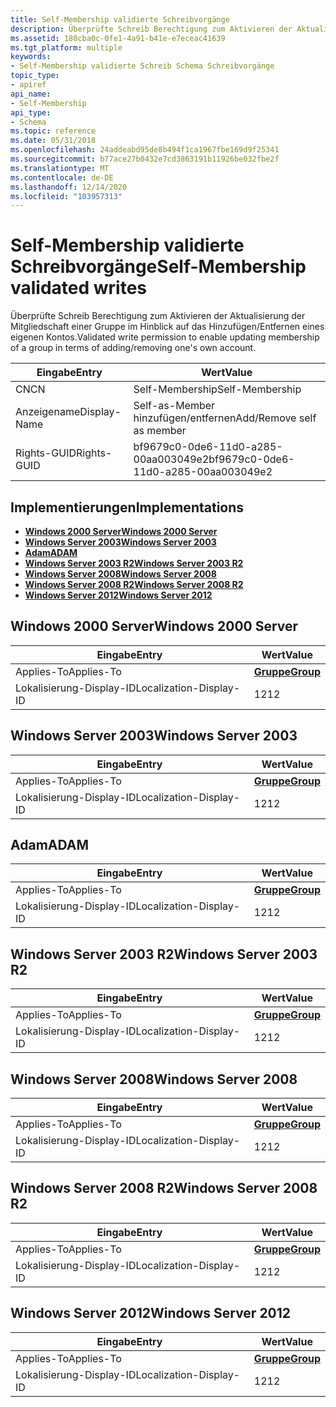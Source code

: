 ```yaml
---
title: Self-Membership validierte Schreibvorgänge
description: Überprüfte Schreib Berechtigung zum Aktivieren der Aktualisierung der Mitgliedschaft einer Gruppe im Hinblick auf das Hinzufügen/Entfernen eines eigenen Kontos.
ms.assetid: 180cba0c-0fe1-4a91-b41e-e7eceac41639
ms.tgt_platform: multiple
keywords:
- Self-Membership validierte Schreib Schema Schreibvorgänge
topic_type:
- apiref
api_name:
- Self-Membership
api_type:
- Schema
ms.topic: reference
ms.date: 05/31/2018
ms.openlocfilehash: 24addeabd95de8b494f1ca1967fbe169d9f25341
ms.sourcegitcommit: b77ace27b0432e7cd3863191b11926be032fbe2f
ms.translationtype: MT
ms.contentlocale: de-DE
ms.lasthandoff: 12/14/2020
ms.locfileid: "103957313"
---
```

# <a name="self-membership-validated-writes"></a><span data-ttu-id="1b1d9-104">Self-Membership validierte Schreibvorgänge</span><span class="sxs-lookup"><span data-stu-id="1b1d9-104">Self-Membership validated writes</span></span>

<span data-ttu-id="1b1d9-105">Überprüfte Schreib Berechtigung zum Aktivieren der Aktualisierung der Mitgliedschaft einer Gruppe im Hinblick auf das Hinzufügen/Entfernen eines eigenen Kontos.</span><span class="sxs-lookup"><span data-stu-id="1b1d9-105">Validated write permission to enable updating membership of a group in terms of adding/removing one's own account.</span></span>



| <span data-ttu-id="1b1d9-106">Eingabe</span><span class="sxs-lookup"><span data-stu-id="1b1d9-106">Entry</span></span> | <span data-ttu-id="1b1d9-107">Wert</span><span class="sxs-lookup"><span data-stu-id="1b1d9-107">Value</span></span> |
|--------------|--------------------------------------|
| <span data-ttu-id="1b1d9-108">CN</span><span class="sxs-lookup"><span data-stu-id="1b1d9-108">CN</span></span>           | <span data-ttu-id="1b1d9-109">Self-Membership</span><span class="sxs-lookup"><span data-stu-id="1b1d9-109">Self-Membership</span></span>                      |
| <span data-ttu-id="1b1d9-110">Anzeigename</span><span class="sxs-lookup"><span data-stu-id="1b1d9-110">Display-Name</span></span> | <span data-ttu-id="1b1d9-111">Self-as-Member hinzufügen/entfernen</span><span class="sxs-lookup"><span data-stu-id="1b1d9-111">Add/Remove self as member</span></span>            |
| <span data-ttu-id="1b1d9-112">Rights-GUID</span><span class="sxs-lookup"><span data-stu-id="1b1d9-112">Rights-GUID</span></span>  | <span data-ttu-id="1b1d9-113">bf9679c0-0de6-11d0-a285-00aa003049e2</span><span class="sxs-lookup"><span data-stu-id="1b1d9-113">bf9679c0-0de6-11d0-a285-00aa003049e2</span></span> |



## <a name="implementations"></a><span data-ttu-id="1b1d9-114">Implementierungen</span><span class="sxs-lookup"><span data-stu-id="1b1d9-114">Implementations</span></span>

-   [<span data-ttu-id="1b1d9-115">**Windows 2000 Server**</span><span class="sxs-lookup"><span data-stu-id="1b1d9-115">**Windows 2000 Server**</span></span>](#windows-2000-server)
-   [<span data-ttu-id="1b1d9-116">**Windows Server 2003**</span><span class="sxs-lookup"><span data-stu-id="1b1d9-116">**Windows Server 2003**</span></span>](#windows-server-2003)
-   [<span data-ttu-id="1b1d9-117">**Adam**</span><span class="sxs-lookup"><span data-stu-id="1b1d9-117">**ADAM**</span></span>](#adam)
-   [<span data-ttu-id="1b1d9-118">**Windows Server 2003 R2**</span><span class="sxs-lookup"><span data-stu-id="1b1d9-118">**Windows Server 2003 R2**</span></span>](#windows-server-2003-r2)
-   [<span data-ttu-id="1b1d9-119">**Windows Server 2008**</span><span class="sxs-lookup"><span data-stu-id="1b1d9-119">**Windows Server 2008**</span></span>](#windows-server-2008)
-   [<span data-ttu-id="1b1d9-120">**Windows Server 2008 R2**</span><span class="sxs-lookup"><span data-stu-id="1b1d9-120">**Windows Server 2008 R2**</span></span>](#windows-server-2008-r2)
-   [<span data-ttu-id="1b1d9-121">**Windows Server 2012**</span><span class="sxs-lookup"><span data-stu-id="1b1d9-121">**Windows Server 2012**</span></span>](#windows-server-2012)

## <a name="windows-2000-server"></a><span data-ttu-id="1b1d9-122">Windows 2000 Server</span><span class="sxs-lookup"><span data-stu-id="1b1d9-122">Windows 2000 Server</span></span>



| <span data-ttu-id="1b1d9-123">Eingabe</span><span class="sxs-lookup"><span data-stu-id="1b1d9-123">Entry</span></span> | <span data-ttu-id="1b1d9-124">Wert</span><span class="sxs-lookup"><span data-stu-id="1b1d9-124">Value</span></span> |
|-------------------------|-------------------------------------|
| <span data-ttu-id="1b1d9-125">Applies-To</span><span class="sxs-lookup"><span data-stu-id="1b1d9-125">Applies-To</span></span>              | [<span data-ttu-id="1b1d9-126">**Gruppe**</span><span class="sxs-lookup"><span data-stu-id="1b1d9-126">**Group**</span></span>](c-group.md)<br/> |
| <span data-ttu-id="1b1d9-127">Lokalisierung-Display-ID</span><span class="sxs-lookup"><span data-stu-id="1b1d9-127">Localization-Display-ID</span></span> | <span data-ttu-id="1b1d9-128">12</span><span class="sxs-lookup"><span data-stu-id="1b1d9-128">12</span></span>                                  |



## <a name="windows-server-2003"></a><span data-ttu-id="1b1d9-129">Windows Server 2003</span><span class="sxs-lookup"><span data-stu-id="1b1d9-129">Windows Server 2003</span></span>



| <span data-ttu-id="1b1d9-130">Eingabe</span><span class="sxs-lookup"><span data-stu-id="1b1d9-130">Entry</span></span> | <span data-ttu-id="1b1d9-131">Wert</span><span class="sxs-lookup"><span data-stu-id="1b1d9-131">Value</span></span> |
|-------------------------|-------------------------------------|
| <span data-ttu-id="1b1d9-132">Applies-To</span><span class="sxs-lookup"><span data-stu-id="1b1d9-132">Applies-To</span></span>              | [<span data-ttu-id="1b1d9-133">**Gruppe**</span><span class="sxs-lookup"><span data-stu-id="1b1d9-133">**Group**</span></span>](c-group.md)<br/> |
| <span data-ttu-id="1b1d9-134">Lokalisierung-Display-ID</span><span class="sxs-lookup"><span data-stu-id="1b1d9-134">Localization-Display-ID</span></span> | <span data-ttu-id="1b1d9-135">12</span><span class="sxs-lookup"><span data-stu-id="1b1d9-135">12</span></span>                                  |



## <a name="adam"></a><span data-ttu-id="1b1d9-136">Adam</span><span class="sxs-lookup"><span data-stu-id="1b1d9-136">ADAM</span></span>



| <span data-ttu-id="1b1d9-137">Eingabe</span><span class="sxs-lookup"><span data-stu-id="1b1d9-137">Entry</span></span> | <span data-ttu-id="1b1d9-138">Wert</span><span class="sxs-lookup"><span data-stu-id="1b1d9-138">Value</span></span> |
|-------------------------|-------------------------------------|
| <span data-ttu-id="1b1d9-139">Applies-To</span><span class="sxs-lookup"><span data-stu-id="1b1d9-139">Applies-To</span></span>              | [<span data-ttu-id="1b1d9-140">**Gruppe**</span><span class="sxs-lookup"><span data-stu-id="1b1d9-140">**Group**</span></span>](c-group.md)<br/> |
| <span data-ttu-id="1b1d9-141">Lokalisierung-Display-ID</span><span class="sxs-lookup"><span data-stu-id="1b1d9-141">Localization-Display-ID</span></span> | <span data-ttu-id="1b1d9-142">12</span><span class="sxs-lookup"><span data-stu-id="1b1d9-142">12</span></span>                                  |



## <a name="windows-server-2003-r2"></a><span data-ttu-id="1b1d9-143">Windows Server 2003 R2</span><span class="sxs-lookup"><span data-stu-id="1b1d9-143">Windows Server 2003 R2</span></span>



| <span data-ttu-id="1b1d9-144">Eingabe</span><span class="sxs-lookup"><span data-stu-id="1b1d9-144">Entry</span></span> | <span data-ttu-id="1b1d9-145">Wert</span><span class="sxs-lookup"><span data-stu-id="1b1d9-145">Value</span></span> |
|-------------------------|-------------------------------------|
| <span data-ttu-id="1b1d9-146">Applies-To</span><span class="sxs-lookup"><span data-stu-id="1b1d9-146">Applies-To</span></span>              | [<span data-ttu-id="1b1d9-147">**Gruppe**</span><span class="sxs-lookup"><span data-stu-id="1b1d9-147">**Group**</span></span>](c-group.md)<br/> |
| <span data-ttu-id="1b1d9-148">Lokalisierung-Display-ID</span><span class="sxs-lookup"><span data-stu-id="1b1d9-148">Localization-Display-ID</span></span> | <span data-ttu-id="1b1d9-149">12</span><span class="sxs-lookup"><span data-stu-id="1b1d9-149">12</span></span>                                  |



## <a name="windows-server-2008"></a><span data-ttu-id="1b1d9-150">Windows Server 2008</span><span class="sxs-lookup"><span data-stu-id="1b1d9-150">Windows Server 2008</span></span>



| <span data-ttu-id="1b1d9-151">Eingabe</span><span class="sxs-lookup"><span data-stu-id="1b1d9-151">Entry</span></span> | <span data-ttu-id="1b1d9-152">Wert</span><span class="sxs-lookup"><span data-stu-id="1b1d9-152">Value</span></span> |
|-------------------------|-------------------------------------|
| <span data-ttu-id="1b1d9-153">Applies-To</span><span class="sxs-lookup"><span data-stu-id="1b1d9-153">Applies-To</span></span>              | [<span data-ttu-id="1b1d9-154">**Gruppe**</span><span class="sxs-lookup"><span data-stu-id="1b1d9-154">**Group**</span></span>](c-group.md)<br/> |
| <span data-ttu-id="1b1d9-155">Lokalisierung-Display-ID</span><span class="sxs-lookup"><span data-stu-id="1b1d9-155">Localization-Display-ID</span></span> | <span data-ttu-id="1b1d9-156">12</span><span class="sxs-lookup"><span data-stu-id="1b1d9-156">12</span></span>                                  |



## <a name="windows-server-2008-r2"></a><span data-ttu-id="1b1d9-157">Windows Server 2008 R2</span><span class="sxs-lookup"><span data-stu-id="1b1d9-157">Windows Server 2008 R2</span></span>



| <span data-ttu-id="1b1d9-158">Eingabe</span><span class="sxs-lookup"><span data-stu-id="1b1d9-158">Entry</span></span> | <span data-ttu-id="1b1d9-159">Wert</span><span class="sxs-lookup"><span data-stu-id="1b1d9-159">Value</span></span> |
|-------------------------|-------------------------------------|
| <span data-ttu-id="1b1d9-160">Applies-To</span><span class="sxs-lookup"><span data-stu-id="1b1d9-160">Applies-To</span></span>              | [<span data-ttu-id="1b1d9-161">**Gruppe**</span><span class="sxs-lookup"><span data-stu-id="1b1d9-161">**Group**</span></span>](c-group.md)<br/> |
| <span data-ttu-id="1b1d9-162">Lokalisierung-Display-ID</span><span class="sxs-lookup"><span data-stu-id="1b1d9-162">Localization-Display-ID</span></span> | <span data-ttu-id="1b1d9-163">12</span><span class="sxs-lookup"><span data-stu-id="1b1d9-163">12</span></span>                                  |



## <a name="windows-server-2012"></a><span data-ttu-id="1b1d9-164">Windows Server 2012</span><span class="sxs-lookup"><span data-stu-id="1b1d9-164">Windows Server 2012</span></span>



| <span data-ttu-id="1b1d9-165">Eingabe</span><span class="sxs-lookup"><span data-stu-id="1b1d9-165">Entry</span></span> | <span data-ttu-id="1b1d9-166">Wert</span><span class="sxs-lookup"><span data-stu-id="1b1d9-166">Value</span></span> |
|-------------------------|-------------------------------------|
| <span data-ttu-id="1b1d9-167">Applies-To</span><span class="sxs-lookup"><span data-stu-id="1b1d9-167">Applies-To</span></span>              | [<span data-ttu-id="1b1d9-168">**Gruppe**</span><span class="sxs-lookup"><span data-stu-id="1b1d9-168">**Group**</span></span>](c-group.md)<br/> |
| <span data-ttu-id="1b1d9-169">Lokalisierung-Display-ID</span><span class="sxs-lookup"><span data-stu-id="1b1d9-169">Localization-Display-ID</span></span> | <span data-ttu-id="1b1d9-170">12</span><span class="sxs-lookup"><span data-stu-id="1b1d9-170">12</span></span>                                  |



 

 





